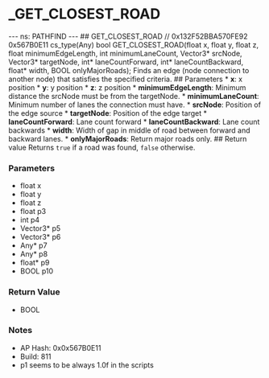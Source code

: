 # _GET_CLOSEST_ROAD

--- ns: PATHFIND --- ## GET_CLOSEST_ROAD  // 0x132F52BBA570FE92 0x567B0E11 cs_type(Any) bool GET_CLOSEST_ROAD(float x, float y, float z, float minimumEdgeLength, int minimumLaneCount, Vector3* srcNode, Vector3* targetNode, int* laneCountForward, int* laneCountBackward, float* width, BOOL onlyMajorRoads);  Finds an edge (node connection to another node) that satisfies the specified criteria.  ## Parameters * **x**: x position * **y**: y position * **z**: z position * **minimumEdgeLength**: Minimum distance the srcNode must be from the targetNode. * **minimumLaneCount**: Minimum number of lanes the connection must have. * **srcNode**: Position of the edge source * **targetNode**: Position of the edge target * **laneCountForward**: Lane count forward * **laneCountBackward**: Lane count backwards * **width**: Width of gap in middle of road between forward and backward lanes. * **onlyMajorRoads**: Return major roads only.  ## Return value Returns `true` if a road was found, `false` otherwise.

### Parameters
* float x
* float y
* float z
* float p3
* int p4
* Vector3* p5
* Vector3* p6
* Any* p7
* Any* p8
* float* p9
* BOOL p10

### Return Value
* BOOL

### Notes
* AP Hash: 0x0x567B0E11
* Build: 811
* p1 seems to be always 1.0f in the scripts

